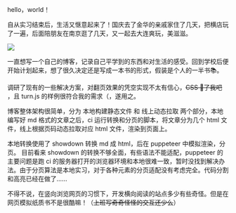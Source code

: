 hello，world！

自从实习结束后，生活又惬意起来了！国庆去了金华的亲戚家住了几天，把横店玩了一遍，后面陪朋友在南京逛了几天，又一起去大连爽玩，美滋滋。

![](https://cdn.statically.io/gh/Mingaaaaaaa/PictureBed@master/20241116/afd41edb8276881b87b79d2032eda228_720.webp)

一直想写一个自己的博客，记录自己平学到的东西和对生活的感受。回到学校后便开始计划起来，想了很久决定还是写成一本书的形式，假装是个人的一半书📚。

调研了现有的一些解决方案，对翻页效果的凭空实现不太有信心，~~CSS 🦈了我吧~~ ，且 turn.js 的样例很符合我的需求（，遂用之。

博客整体架构很简单，分为 本地构建静态文件 和 线上动态拉取 两个部分，本地编写好 md 格式的文章之后，ci 运行转换和分页的脚本，将文章分为几个 html 文件，线上根据页码动态拉取对应 html 文件，渲染到页面上。

本地转换使用了 showdown 转换 md 成 html，后在 puppeteer 中模拟渲染，分页。 目前看来 showdown 的转换不够全面，有些语法不能适配，puppeteer 的主要问题是跑 ci 的服务器打开的浏览器环境和本地很难一致，暂时没找到解决办法。由于分页算法是本地实习，对于各种元素的分页适配没有考虑完全。代码分割和高亮已经在做了......

不得不说，在竖向浏览网页的习惯下，开发横向阅读的站点多少有些奇怪。但是在网页模拟纸质书不是很酷嘛！（~~上班写奇奇怪怪的交互还少么~~）